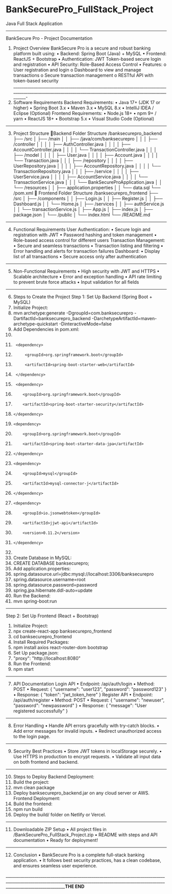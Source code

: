 # BankSecurePro_FullStack_Project
Java Full Stack Application
__________________________________________________________________________________________________________________________________________________________________________________________
  BankSecure Pro - Project Documentation
1. Project Overview
BankSecure Pro is a secure and robust banking platform built using:
•	Backend: Spring Boot (Java) + MySQL
•	Frontend: ReactJS + Bootstrap
•	Authentication: JWT Token-based secure login and registration
•	API Security: Role-Based Access Control
•	Features:
o	User registration and login
o	Dashboard to view and manage transactions
o	Secure transaction management
o	RESTful API with token-based security
____________________________________________________________________________________________________________________________________________________________-
 2. Software Requirements
  Backend Requirements:
•	Java 17+ (JDK 17 or higher)
•	Spring Boot 3.x
•	Maven 3.x
•	MySQL 8.x
•	IntelliJ IDEA / Eclipse (Optional)
  Frontend Requirements:
•	Node.js 18+
•	npm 9+ / yarn
•	ReactJS 18+
•	Bootstrap 5.x
•	Visual Studio Code (Optional)
__________________________________________________________________________________________________________________________________________________________________________________________
3. Project Structure
Backend Folder Structure
/banksecurepro_backend
├── /src
│   ├── /main
│   │   ├── /java/com/banksecurepro
│   │   │   ├── /controller
│   │   │   │   ├── AuthController.java
│   │   │   │   ├── AccountController.java
│   │   │   │   └── TransactionController.java
│   │   │   ├── /model
│   │   │   │   ├── User.java
│   │   │   │   ├── Account.java
│   │   │   │   └── Transaction.java
│   │   │   ├── /repository
│   │   │   │   ├── UserRepository.java
│   │   │   │   ├── AccountRepository.java
│   │   │   │   └── TransactionRepository.java
│   │   │   ├── /service
│   │   │   │   ├── UserService.java
│   │   │   │   ├── AccountService.java
│   │   │   │   └── TransactionService.java
│   │   │   └── BankSecureProApplication.java
│   │   └── /resources
│   │       ├── application.properties
│   │       └── data.sql
└── /pom.xml
 Frontend Folder Structure
/banksecurepro_frontend
├── /src
│   ├── /components
│   │   ├── Login.js
│   │   ├── Register.js
│   │   ├── Dashboard.js
│   │   └── Home.js
│   ├── /services
│   │   ├── authService.js
│   │   └── transactionService.js
│   ├── App.js
│   ├── index.js
│   ├── package.json
│   └── /public
│       └── index.html
└── /README.md
____________________________________________________________________________________________________________________________________________________________________________________________________________________________________________________________________________________________________________________________________________________________________________________
4. Functional Requirements
  User Authentication:
•	Secure login and registration with JWT
•	Password hashing and token management
•	Role-based access control for different users
  Transaction Management:
•	Secure and seamless transactions
•	Transaction listing and filtering
•	Error handling and alerts for transaction failures
  Dashboard:
•	Display list of all transactions
•	Secure access only after authentication
____________________________________________________________________________________________________________________________________________________________________________________________________________________________________________________________________________________________________________________________________________________________________________________
5. Non-Functional Requirements
•	High security with JWT and HTTPS
•	Scalable architecture
•	Error and exception handling
•	API rate limiting to prevent brute force attacks
•	Input validation for all fields
____________________________________________________________________________________________________________________________________________________________________________________________________________________________________________________________________________________________________________________________________________________________________________________
 6. Steps to Create the Project
Step 1: Set Up Backend (Spring Boot + MySQL)
1.	Initialize Project:
2.	mvn archetype:generate -DgroupId=com.banksecurepro -DartifactId=banksecurepro_backend -DarchetypeArtifactId=maven-archetype-quickstart -DinteractiveMode=false
3.	Add Dependencies in pom.xml:
4.	<dependencies>
5.	    <dependency>
6.	        <groupId>org.springframework.boot</groupId>
7.	        <artifactId>spring-boot-starter-web</artifactId>
8.	    </dependency>
9.	    <dependency>
10.	        <groupId>org.springframework.boot</groupId>
11.	        <artifactId>spring-boot-starter-security</artifactId>
12.	    </dependency>
13.	    <dependency>
14.	        <groupId>org.springframework.boot</groupId>
15.	        <artifactId>spring-boot-starter-data-jpa</artifactId>
16.	    </dependency>
17.	    <dependency>
18.	        <groupId>mysql</groupId>
19.	        <artifactId>mysql-connector-j</artifactId>
20.	    </dependency>
21.	    <dependency>
22.	        <groupId>io.jsonwebtoken</groupId>
23.	        <artifactId>jjwt-api</artifactId>
24.	        <version>0.11.2</version>
25.	    </dependency>
26.	</dependencies>
27.	Create Database in MySQL:
28.	CREATE DATABASE banksecurepro;
29.	Add application.properties:
30.	spring.datasource.url=jdbc:mysql://localhost:3306/banksecurepro
31.	spring.datasource.username=root
32.	spring.datasource.password=password
33.	spring.jpa.hibernate.ddl-auto=update
34.	Run the Backend:
35.	mvn spring-boot:run
____________________________________________________________________________________________________________________________________________________________________________________________________________________________________________________________________________________________________________________________________________________________________________________
 Step 2: Set Up Frontend (React + Bootstrap)
1.	Initialize Project:
2.	npx create-react-app banksecurepro_frontend
3.	cd banksecurepro_frontend
4.	Install Required Packages:
5.	npm install axios react-router-dom bootstrap
6.	Set Up package.json:
7.	"proxy": "http://localhost:8080"
8.	Run the Frontend:
9.	npm start
____________________________________________________________________________________________________________________________________________________________________________________________________________________________________________________________________________________________________________________________________________________________________________________
 7. API Documentation
  Login API
•	Endpoint: /api/auth/login
•	Method: POST
•	Request:
{
  "username": "user123",
  "password": "password123"
}
•	Response:
{
  "token": "jwt_token_here"
}
  Register API
•	Endpoint: /api/auth/register
•	Method: POST
•	Request:
{
  "username": "newuser",
  "password": "newpassword"
}
•	Response:
{
  "message": "User registered successfully"
}
____________________________________________________________________________________________________________________________________________________________________________________________________________________________________________________________________________________________________________________________________________________________________________________
8. Error Handling
•	Handle API errors gracefully with try-catch blocks.
•	Add error messages for invalid inputs.
•	Redirect unauthorized access to the login page.
____________________________________________________________________________________________________________________________________________________________________________________________________________________________________________________________________________________________________________________________________________________________________________________
9. Security Best Practices
•	Store JWT tokens in localStorage securely.
•	Use HTTPS in production to encrypt requests.
•	Validate all input data on both frontend and backend.
____________________________________________________________________________________________________________________________________________________________________________________________________________________________________________________________________________________________________________________________________________________________________________________
 10. Steps to Deploy
 Backend Deployment:
1.	Build the project:
2.	mvn clean package
3.	Deploy banksecurepro_backend.jar on any cloud server or AWS.
Frontend Deployment:
1.	Build the frontend:
2.	npm run build
3.	Deploy the build/ folder on Netlify or Vercel.
________________________________________________________________________________________________________________________________________________________________________________________
  11. Downloadable ZIP Setup
•	  All project files in /BankSecurePro_FullStack_Project.zip
•	  README with steps and API documentation
•	  Ready for deployment!
________________________________________________________________________________________________________________________________________________________________________________________
  12. Conclusion
•	BankSecure Pro is a complete full-stack banking application.
•	It follows best security practices, has a clean codebase, and ensures seamless user experience.

___________________________________________________________________________________________________________________________________________________________________________________________________________________________________________________________________________________THE END__________________________________________________________________________________________



